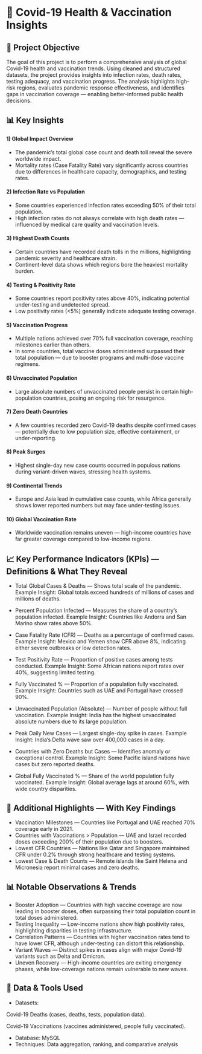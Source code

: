 # 🦠 Covid-19 Health & Vaccination Insights
## 📌 Project Objective
The goal of this project is to perform a comprehensive analysis of global Covid-19 health and vaccination trends. Using cleaned and structured datasets, the project provides insights into infection rates, death rates, testing adequacy, and vaccination progress. The analysis highlights high-risk regions, evaluates pandemic response effectiveness, and identifies gaps in vaccination coverage — enabling better-informed public health decisions.

## 📊 Key Insights
####  1) Global Impact Overview
- The pandemic’s total global case count and death toll reveal the severe worldwide impact.
- Mortality rates (Case Fatality Rate) vary significantly across countries due to differences in healthcare capacity, demographics, and testing rates.
#### 2) Infection Rate vs Population
- Some countries experienced infection rates exceeding 50% of their total population.
- High infection rates do not always correlate with high death rates — influenced by medical care quality and vaccination levels.
#### 3) Highest Death Counts
- Certain countries have recorded death tolls in the millions, highlighting pandemic severity and healthcare strain.
- Continent-level data shows which regions bore the heaviest mortality burden.
#### 4) Testing & Positivity Rate
- Some countries report positivity rates above 40%, indicating potential under-testing and undetected spread.
- Low positivity rates (<5%) generally indicate adequate testing coverage.
#### 5) Vaccination Progress
- Multiple nations achieved over 70% full vaccination coverage, reaching milestones earlier than others.
- In some countries, total vaccine doses administered surpassed their total population — due to booster programs and multi-dose vaccine regimens.
#### 6) Unvaccinated Population
- Large absolute numbers of unvaccinated people persist in certain high-population countries, posing an ongoing risk for resurgence.
#### 7) Zero Death Countries
- A few countries recorded zero Covid-19 deaths despite confirmed cases — potentially due to low population size, effective containment, or under-reporting.
#### 8) Peak Surges
- Highest single-day new case counts occurred in populous nations during variant-driven waves, stressing health systems.
#### 9) Continental Trends
- Europe and Asia lead in cumulative case counts, while Africa generally shows lower reported numbers but may face under-testing issues.
#### 10) Global Vaccination Rate
- Worldwide vaccination remains uneven — high-income countries have far greater coverage compared to low-income regions.

## 📈 Key Performance Indicators (KPIs) — Definitions & What They Reveal
- Total Global Cases & Deaths — Shows total scale of the pandemic.
Example Insight: Global totals exceed hundreds of millions of cases and millions of deaths.

- Percent Population Infected — Measures the share of a country’s population infected.
Example Insight: Countries like Andorra and San Marino show rates above 50%.

- Case Fatality Rate (CFR) — Deaths as a percentage of confirmed cases.
Example Insight: Mexico and Yemen show CFR above 8%, indicating either severe outbreaks or low detection rates.

- Test Positivity Rate — Proportion of positive cases among tests conducted.
Example Insight: Some African nations report rates over 40%, suggesting limited testing.

- Fully Vaccinated % — Proportion of a population fully vaccinated.
Example Insight: Countries such as UAE and Portugal have crossed 90%.

- Unvaccinated Population (Absolute) — Number of people without full vaccination.
Example Insight: India has the highest unvaccinated absolute numbers due to its large population.

- Peak Daily New Cases — Largest single-day spike in cases.
Example Insight: India’s Delta wave saw over 400,000 cases in a day.

- Countries with Zero Deaths but Cases — Identifies anomaly or exceptional control.
Example Insight: Some Pacific island nations have cases but zero reported deaths.

- Global Fully Vaccinated % — Share of the world population fully vaccinated.
Example Insight: Global average lags at around 60%, with wide country disparities.

## 📌 Additional Highlights — With Key Findings
- Vaccination Milestones — Countries like Portugal and UAE reached 70% coverage early in 2021.
- Countries with Vaccinations > Population — UAE and Israel recorded doses exceeding 200% of their population due to boosters.
- Lowest CFR Countries — Nations like Qatar and Singapore maintained CFR under 0.2% through strong healthcare and testing systems.
- Lowest Case & Death Counts — Remote islands like Saint Helena and Micronesia report minimal cases and zero deaths.

## 📊 Notable Observations & Trends
- Booster Adoption — Countries with high vaccine coverage are now leading in booster doses, often surpassing their total population count in total doses administered.
- Testing Inequality — Low-income nations show high positivity rates, highlighting disparities in testing infrastructure.
- Correlation Patterns — Countries with higher vaccination rates tend to have lower CFR, although under-testing can distort this relationship.
- Variant Waves — Distinct spikes in cases align with major Covid-19 variants such as Delta and Omicron.
- Uneven Recovery — High-income countries are exiting emergency phases, while low-coverage nations remain vulnerable to new waves.

## 📂 Data & Tools Used
- Datasets:

Covid-19 Deaths (cases, deaths, tests, population data).

Covid-19 Vaccinations (vaccines administered, people fully vaccinated).

- Database: MySQL
- Techniques: Data aggregation, ranking, and comparative analysis
